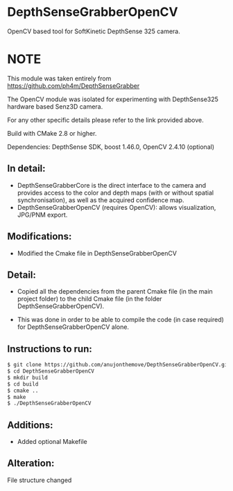 DepthSenseGrabberOpenCV
=======================

OpenCV based tool for SoftKinetic DepthSense 325 camera.

NOTE
====

This module was taken entirely from https://github.com/ph4m/DepthSenseGrabber

The OpenCV module was isolated for experimenting with DepthSense325 hardware based Senz3D camera.

For any other specific details please refer to the link provided above. 

Build with CMake 2.8 or higher.

Dependencies: DepthSense SDK, boost 1.46.0, OpenCV 2.4.10 (optional)

In detail:
----------

 - DepthSenseGrabberCore is the direct interface to the camera and provides access to the color and depth maps (with or without spatial synchronisation), as well as the acquired confidence map.
 - DepthSenseGrabberOpenCV (requires OpenCV): allows visualization, JPG/PNM export.
 
Modifications:
--------------

- Modified the Cmake file in DepthSenseGrabberOpenCV

Detail:
-------

- Copied all the dependencies from the parent Cmake file (in the main project folder) to the child Cmake file (in the folder DepthSenseGrabberOpenCV). 

- This was done in order to be able to compile the code (in case required) for DepthSenseGrabberOpenCV alone.

Instructions to run:
---------------------

~~~ sh
$ git clone https://github.com/anujonthemove/DepthSenseGrabberOpenCV.git
$ cd DepthSenseGrabberOpenCV
$ mkdir build
$ cd build
$ cmake ..
$ make 
$ ./DepthSenseGrabberOpenCV
~~~


Additions:
----------

- Added optional Makefile

Alteration:
-----------

File structure changed
